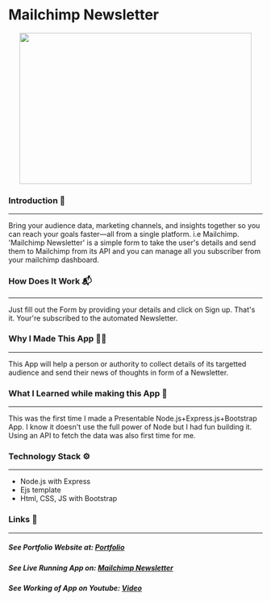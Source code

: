 # Mailchimp Newsletter
<p align="center">
  <img width="460" height="300" src="https://i.ibb.co/7Yx1GXt/letter.png">
</p>

### Introduction 🌟
---
Bring your audience data, marketing channels, and insights together so you can reach your goals faster—all from a single platform. i.e Mailchimp.
'Mailchimp Newsletter' is a simple form to take the user's details and send them to Mailchimp from its API and you can manage all you subscriber from your mailchimp dashboard.
### How Does It Work 📬
---
Just fill out the Form by providing your details and click on Sign up.
That's it. Your're subscribed to the automated Newsletter.

### Why I Made This App 👨‍💻
---
This App will help a person or authority to collect details of its targetted audience and send their news of thoughts in form of a Newsletter.

### What I Learned while making this App 💌
---
This was the first time I made a Presentable Node.js+Express.js+Bootstrap App. 
I know it doesn't use the full power of Node but I had fun building it.
Using an API to fetch the data was also first time for me. 

### Technology Stack ⚙️
---
- Node.js with Express
- Ejs template
- Html, CSS, JS with Bootstrap

### Links 🔗
---
##### See Portfolio Website at: [Portfolio](https://devdude.web.app/ "Portfolio")
##### See Live Running App on:  [Mailchimp Newsletter](https://mailchimpnewsletterproject.herokuapp.com/ "Mailchimp Newsletter") 
##### See Working of App on Youtube: [Video](https://youtu.be/TIwXFr1zYrE "Video")


